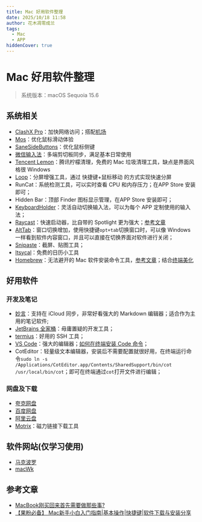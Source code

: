 ```yaml
---
title: Mac 好用软件整理
date: 2025/10/18 11:58
author: 花木凋零成兰
tags:
  - Mac
  - APP
hiddenCover: true
---
```


# Mac 好用软件整理

> 系统版本：macOS Sequoia 15.6

## 系统相关

- [ClashX Pro](https://en.clashx.org/)：加快网络访问；搭配[机场](https://fbinv02.fbaff.cc/auth/register?code=FOzfxbnz)
- [Mos](https://mos.caldis.me/)：优化鼠标滑动体验
- [SaneSideButtons](https://github.com/thealpa/SaneSideButtons)：优化鼠标侧键
- [微信输入法](https://z.weixin.qq.com/)：多端剪切板同步，满足基本日常使用
- [Tencent Lemon](https://lemon.qq.com/)：腾讯柠檬清理，免费的 Mac 垃圾清理工具，缺点是界面风格很 Windows
- [Loop](https://github.com/MrKai77/Loop)：分屏增强工具，通过 快捷键+鼠标移动 的方式实现快速分屏
- RunCat：系统检测工具，可以实时查看 CPU 和内存压力；在APP Store 安装即可；
- Hidden Bar：顶部 Finder 图标显示管理，在APP Store 安装即可；
- [KeyboardHolder](https://keyboardholder.leavesc.com/zh-cn/)：灵活自动切换输入法，可以为每个 APP 定制使用的输入法；
- [Raycast](https://www.raycast.com/)：快速启动器，比自带的 Spotlight 更为强大；[参考文章](https://juejin.cn/post/7343863800145494079?searchId=20251018125434DA1E6F235F0C45D146D3)
- [AltTab](https://alt-tab-macos.netlify.app/)：窗口切换增加，使用快捷键`opt+tab`切换窗口时，可以像 Windows 一样看到软件内容窗口，并且可以直接在切换界面对软件进行关闭；
- [Snipaste](https://zh.snipaste.com/)：截屏、贴图工具；
- [Itsycal](https://www.mowglii.com/itsycal/)：免费的日历小工具
- [Homebrew](https://brew.sh/)：无法避开的 Mac 软件安装命令工具，[参考文章](https://blog.csdn.net/weixin_38716347/article/details/123838344)；结合[终端美化](./WezTerm+Starship美化Mac终端.md)

## 好用软件

### 开发及笔记
- [妙言](https://miaoyan.app/?from=thosefree.com)：支持在 iCloud 同步，非常好看强大的 Markdown 编辑器；适合作为主用的笔记软件;
- [JetBrains 全家桶](https://www.jetbrains.com/toolbox-app/)：毋庸置疑的开发工具；
- [termius](https://termius.com/)：好用的 SSH 工具；
- [VS Code](https://code.visualstudio.com/)：强大的编辑器；[如何在终端安装 Code 命令](https://blog.csdn.net/weixin_42881768/article/details/119635248)；
- CotEditor：轻量级文本编辑器，安装后不需要配置就很好用，在终端运行命令`sudo ln -s /Applications/CotEditor.app/Contents/SharedSupport/bin/cot /usr/local/bin/cot`；即可在终端通过`cot`打开文件进行编辑；

### 网盘及下载

- [夸克网盘](https://pan.quark.cn/list#/list/all)
- [百度网盘](https://pan.baidu.com/disk/main?from=oldversion#/index)
- [阿里云盘](https://www.aliyundrive.com/download)
- [Motrix](https://motrix.app/zh-CN/)：磁力链接下载工具

## 软件网站(仅学习使用)

- [马克波罗](https://www.macbl.com/)
- [macWk](https://macwk.cn/)


## 参考文章

- [MacBook刚买回来首先需要做那些事?](https://www.zhihu.com/question/387151850/answer/3391743530)
- [【果粉必备】 Mac新手小白入门指南|基本操作|快捷键|软件下载与安装分享](https://www.bilibili.com/video/BV1aA6HYQE3N/?spm_id_from=333.1391.0.0&vd_source=67085386ad37b864cf255529b5a127f7)
